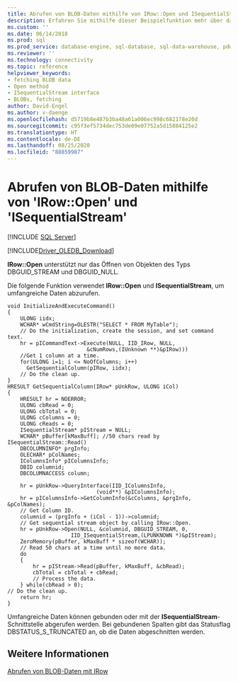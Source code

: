 ```yaml
---
title: Abrufen von BLOB-Daten mithilfe von IRow::Open und ISequentialStream | Microsoft-Dokumentation
description: Erfahren Sie mithilfe dieser Beispielfunktion mehr über das Abrufen von BLOB-Daten mit IRow::Open und ISequentialStream im OLE DB-Treiber für SQL Server.
ms.custom: ''
ms.date: 06/14/2018
ms.prod: sql
ms.prod_service: database-engine, sql-database, sql-data-warehouse, pdw
ms.reviewer: ''
ms.technology: connectivity
ms.topic: reference
helpviewer_keywords:
- fetching BLOB data
- Open method
- ISequentialStream interface
- BLOBs, fetching
author: David-Engel
ms.author: v-daenge
ms.openlocfilehash: d5719b8e487b3ba48a61a006ec998c682178e20d
ms.sourcegitcommit: c95f3ef5734dec753de09e07752a5d15884125e2
ms.translationtype: HT
ms.contentlocale: de-DE
ms.lasthandoff: 08/25/2020
ms.locfileid: "88859987"
---
```

# <a name="fetching-blob-data-using-irowopen-and-isequentialstream"></a>Abrufen von BLOB-Daten mithilfe von 'IRow::Open' und 'ISequentialStream'
[!INCLUDE [SQL Server](../../../includes/applies-to-version/sql-asdb-asdbmi-asa-pdw.md)]

[!INCLUDE[Driver_OLEDB_Download](../../../includes/driver_oledb_download.md)]

  **IRow::Open** unterstützt nur das Öffnen von Objekten des Typs DBGUID_STREAM und DBGUID_NULL.  
  
 Die folgende Funktion verwendet **IRow::Open** und **ISequentialStream**, um umfangreiche Daten abzurufen.  
  
```  
void InitializeAndExecuteCommand()  
{  
    ULONG iidx;  
    WCHAR* wCmdString=OLESTR("SELECT * FROM MyTable");  
    // Do the initialization, create the session, and set command text.  
    hr = pICommandText->Execute(NULL, IID_IRow, NULL,   
                         &cNumRows,(IUnknown **)&pIRow)))  
    //Get 1 column at a time.  
    for(ULONG i=1; i <= NoOfColumns; i++)  
      GetSequentialColumn(pIRow, iidx);  
    // Do the clean up.  
}  
HRESULT GetSequentialColumn(IRow* pUnkRow, ULONG iCol)  
{  
    HRESULT hr = NOERROR;  
    ULONG cbRead = 0;  
    ULONG cbTotal = 0;  
    ULONG cColumns = 0;  
    ULONG cReads = 0;  
    ISequentialStream* pIStream = NULL;  
    WCHAR* pBuffer[kMaxBuff]; //50 chars read by ISequentialStream::Read()  
    DBCOLUMNINFO* prgInfo;  
    OLECHAR* pColNames;  
    IColumnsInfo* pIColumnsInfo;  
    DBID columnid;  
    DBCOLUMNACCESS column;  
  
    hr = pUnkRow->QueryInterface(IID_IColumnsInfo,   
                            (void**) &pIColumnsInfo);  
    hr = pIColumnsInfo->GetColumnInfo(&cColumns, &prgInfo, &pColNames);  
    // Get Column ID.  
    columnid = (prgInfo + (iCol - 1))->columnid;  
    // Get sequential stream object by calling IRow::Open.  
    hr = pUnkRow->Open(NULL, &columnid, DBGUID_STREAM, 0,   
                    IID_ISequentialStream,(LPUNKNOWN *)&pIStream);  
    ZeroMemory(pBuffer, kMaxBuff * sizeof(WCHAR));  
    // Read 50 chars at a time until no more data.  
    do  
    {  
        hr = pIStream->Read(pBuffer, kMaxBuff, &cbRead);  
        cbTotal = cbTotal + cbRead;  
        // Process the data.  
    } while(cbRead > 0);  
// Do the clean up.  
    return hr;  
}  
```  
  
 Umfangreiche Daten können gebunden oder mit der **ISequentialStream**-Schnittstelle abgerufen werden. Bei gebundenen Spalten gibt das Statusflag DBSTATUS_S_TRUNCATED an, ob die Daten abgeschnitten werden.  
  
## <a name="see-also"></a>Weitere Informationen  
 [Abrufen von BLOB-Daten mit IRow](../../oledb/ole-db-rowsets/fetching-a-single-row-with-irow.md)  
  
  
